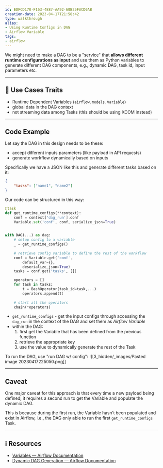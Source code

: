 ```yaml
---
id: EDFCD170-F163-4B87-AA92-60B25FACD0AB
creation-date: 2023-04-17T21:58:42 
type: walkthrough
alias: 
- Using Runtime Configs in DAG
- Airflow Variable
tags: 
- airflow
---
```


We might need to make a DAG to be a "service" that **allows different runtime configurations as input** and use them as Python variables to generate different DAG components, e.g., dynamic DAG, task id, input parameters etc.

---
## 📖 Use Cases Traits
- Runtime Dependent Variables (`airflow.models.Variable`)
- global data in the DAG context
- not streaming data among Tasks (this should be using XCOM instead)

---
## Code Example

Let say the DAG in this design needs to be these: 
- accept different inputs parameters (like payload in API requests)
- generate workflow dynamically based on inputs

Specifically we have a JSON like this and generate different tasks based on it:
```json
{
	"tasks": ["name1", "name2"]
}
```

Our code can be structured in this way: 

```python
@task
def get_runtime_configs(**context):
    conf = context['dag_run'].conf
    Variable.set('conf', conf, serialize_json=True)

    
with DAG(...) as dag:
    # setup config to a variable
    _ = get_runtime_configs()
    
    # retrieve config variable to define the rest of the workflow 
    conf = Variable.get('conf', 
	    default_var={}, 
	    deserialize_json=True)
    tasks = conf.get('tasks', [])

    operators = []
    for task in tasks:
        t = BashOperator(task_id=task,...)
        operators.append(t)
        
    # start all the operators
    chain(*operators)
```

- `get_runtime_configs` - get the input configs through accessing the `dag_run` in the context of the DAG and set them as *Airflow Variable*
- within the DAG: 
	1. first get the Variable that has been defined from the previous function
	2. retrieve the appropriate key 
	3. use the value to dynamically generate the rest of the Task

To run the DAG,  use "run DAG w/ config": 
![[3_hidden/_images/Pasted image 20230417225050.png]]

---
## Caveat

One major caveat for this approach is that every time a new payload being defined, it requires a second run to get the Variable and populate the dynamic DAG. 

This is because during the first run, the Variable hasn't been populated and exist in Airflow, i.e., the DAG only able to run the first `get_runtime_configs` Task. 

---
## ℹ️ Resources
- [Variables — Airflow Documentation](https://airflow.apache.org/docs/apache-airflow/stable/core-concepts/variables.html)
- [Dynamic DAG Generation — Airflow Documentation](https://airflow.apache.org/docs/apache-airflow/stable/howto/dynamic-dag-generation.html)